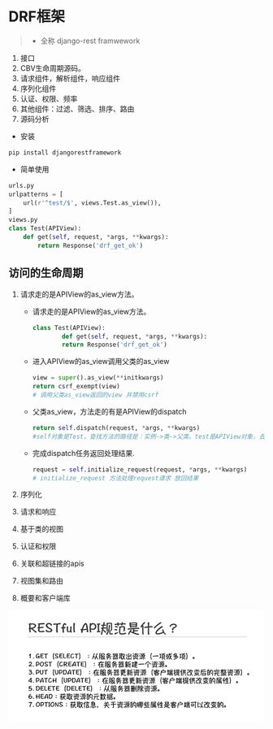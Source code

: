 # DRF框架

> - 全称 django-rest framwework

1. 接口
2. CBV生命周期源码。
3. 请求组件，解析组件，响应组件
4. 序列化组件
5. 认证、权限、频率
6. 其他组件：过滤、筛选、排序、路由
7. 源码分析

- 安装

```bash
pip install djangorestframework
```

- 简单使用

```python
urls.py
urlpatterns = [
    url(r'^test/$', views.Test.as_view()),
]
views.py
class Test(APIView):
    def get(self, request, *args, **kwargs):
        return Response('drf_get_ok')
```

## 访问的生命周期

1. 请求走的是APIView的as_view方法。

   - 请求走的是APIView的as_view方法。

     ```python
     class Test(APIView):
             def get(self, request, *args, **kwargs):
             return Response('drf_get_ok')
     ```

   - 进入APIView的as_view调用父类的as_view

     ```python
     view = super().as_view(**initkwargs)
     return csrf_exempt(view)
     # 调用父类as_view返回的view 并禁用csrf
     ```

   - 父类as_view，方法走的有是APIView的dispatch

     ```python
     return self.dispatch(request, *args, **kwargs)
     #self对象是Test，查找方法的路径是：实例->类->父类。test是APIView对象，去rest_framework找dispatch
     ```

   - 完成dispatch任务返回处理结果.

     ```python
     request = self.initialize_request(request, *args, **kwargs)
     # initialize_request 方法处理request请求 放回结果
     ```
1. 序列化
2. 请求和响应
3. 基于类的视图
4. 认证和权限
5. 关联和超链接的apis
6. 视图集和路由
7. 概要和客户端库

![DRF_http_request](../../img/DRF_http_request.png)



